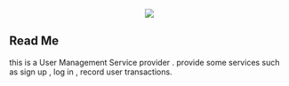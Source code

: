 <p align="center"><img src="https://laravel.com/assets/img/components/logo-laravel.svg"></p>


## Read Me
this is a User Management Service provider . provide some services such as sign up , log in , record user transactions.
